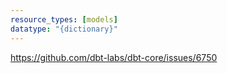 ```yaml
---
resource_types: [models]
datatype: "{dictionary}"
---
```


https://github.com/dbt-labs/dbt-core/issues/6750

